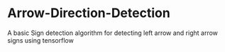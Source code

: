 # Arrow-Direction-Detection
 A basic Sign detection algorithm for detecting left arrow and right arrow signs using tensorflow
